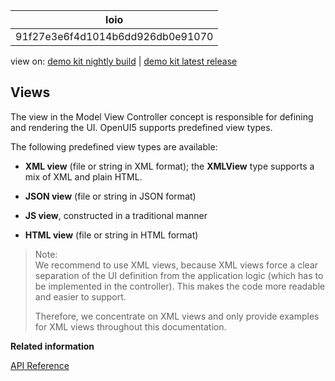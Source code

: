 <!-- loio91f27e3e6f4d1014b6dd926db0e91070 -->

| loio |
| -----|
| 91f27e3e6f4d1014b6dd926db0e91070 |

<div id="loio">

view on: [demo kit nightly build](https://openui5nightly.hana.ondemand.com/#/topic/91f27e3e6f4d1014b6dd926db0e91070) | [demo kit latest release](https://openui5.hana.ondemand.com/#/topic/91f27e3e6f4d1014b6dd926db0e91070)</div>

## Views

The view in the Model View Controller concept is responsible for defining and rendering the UI. OpenUI5 supports predefined view types.

The following predefined view types are available:

-   **XML view** \(file or string in XML format\); the **XMLView** type supports a mix of XML and plain HTML.

-   **JSON view** \(file or string in JSON format\)

-   **JS view**, constructed in a traditional manner

-   **HTML view** \(file or string in HTML format\)


> Note:  
> We recommend to use XML views, because XML views force a clear separation of the UI definition from the application logic \(which has to be implemented in the controller\). This makes the code more readable and easier to support.
> 
> Therefore, we concentrate on XML views and only provide examples for XML views throughout this documentation.

**Related information**  


[API Reference](https://openui5.hana.ondemand.com/#/api/sap.ui.core.mvc.View)

